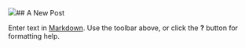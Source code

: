 ![]({{site.baseurl}}//mountains_wallpaper_by_liorkatz-d8yp0wt.jpg)## A New Post

Enter text in [Markdown](http://daringfireball.net/projects/markdown/). Use the toolbar above, or click the **?** button for formatting help.
